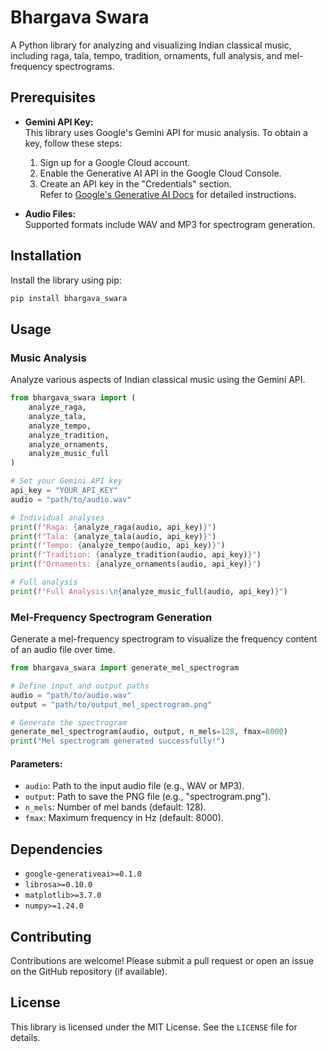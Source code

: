 # Bhargava Swara

A Python library for analyzing and visualizing Indian classical music, including raga, tala, tempo, tradition, ornaments, full analysis, and mel-frequency spectrograms.

## Prerequisites

- **Gemini API Key:**  
  This library uses Google's Gemini API for music analysis. To obtain a key, follow these steps:  
  1. Sign up for a Google Cloud account.  
  2. Enable the Generative AI API in the Google Cloud Console.  
  3. Create an API key in the "Credentials" section.  
  Refer to [Google's Generative AI Docs](https://cloud.google.com/generative-ai/docs) for detailed instructions.

- **Audio Files:**  
  Supported formats include WAV and MP3 for spectrogram generation.

## Installation

Install the library using pip:

```sh
pip install bhargava_swara
```

## Usage

### Music Analysis

Analyze various aspects of Indian classical music using the Gemini API.

```python
from bhargava_swara import (
    analyze_raga,
    analyze_tala,
    analyze_tempo,
    analyze_tradition,
    analyze_ornaments,
    analyze_music_full
)

# Set your Gemini API key
api_key = "YOUR_API_KEY"
audio = "path/to/audio.wav"

# Individual analyses
print(f"Raga: {analyze_raga(audio, api_key)}")
print(f"Tala: {analyze_tala(audio, api_key)}")
print(f"Tempo: {analyze_tempo(audio, api_key)}")
print(f"Tradition: {analyze_tradition(audio, api_key)}")
print(f"Ornaments: {analyze_ornaments(audio, api_key)}")

# Full analysis
print(f"Full Analysis:\n{analyze_music_full(audio, api_key)}")
```

### Mel-Frequency Spectrogram Generation

Generate a mel-frequency spectrogram to visualize the frequency content of an audio file over time.

```python
from bhargava_swara import generate_mel_spectrogram

# Define input and output paths
audio = "path/to/audio.wav"
output = "path/to/output_mel_spectrogram.png"

# Generate the spectrogram
generate_mel_spectrogram(audio, output, n_mels=128, fmax=8000)
print("Mel spectrogram generated successfully!")
```

#### Parameters:
- `audio`: Path to the input audio file (e.g., WAV or MP3).  
- `output`: Path to save the PNG file (e.g., "spectrogram.png").  
- `n_mels`: Number of mel bands (default: 128).  
- `fmax`: Maximum frequency in Hz (default: 8000).

## Dependencies

- `google-generativeai>=0.1.0`  
- `librosa>=0.10.0`  
- `matplotlib>=3.7.0`  
- `numpy>=1.24.0`

## Contributing

Contributions are welcome! Please submit a pull request or open an issue on the GitHub repository (if available).

## License

This library is licensed under the MIT License. See the `LICENSE` file for details.
```